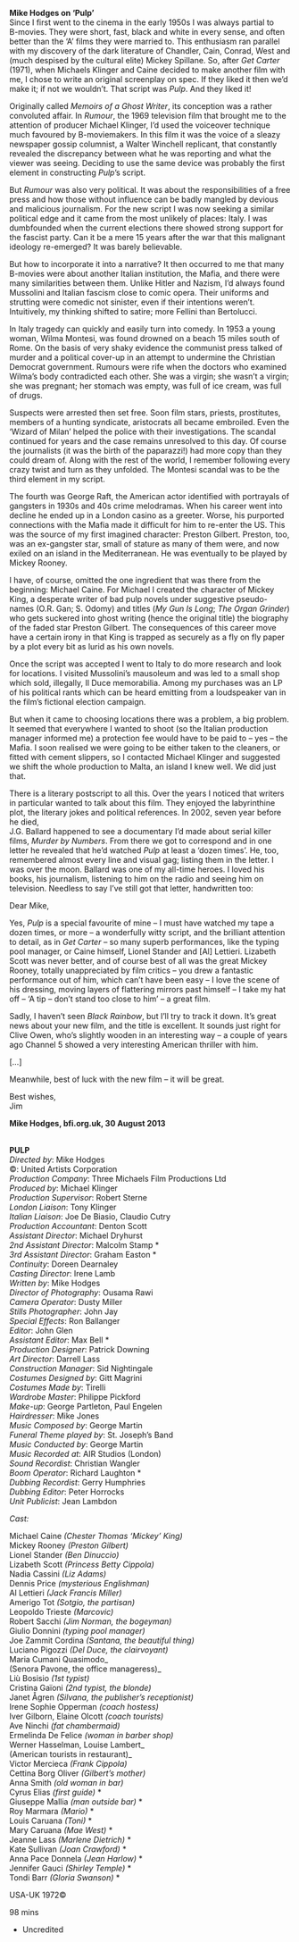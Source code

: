 

**Mike Hodges on ‘Pulp’**  
Since I first went to the cinema in the early 1950s I was always partial to  
B-movies. They were short, fast, black and white in every sense, and often better than the ‘A’ films they were married to. This enthusiasm ran parallel with my discovery of the dark literature of Chandler, Cain, Conrad, West and (much despised by the cultural elite) Mickey Spillane. So, after _Get Carter_ (1971), when Michaels Klinger and Caine decided to make another film with me, I chose to write an original screenplay on spec. If they liked it then we’d make it; if not we wouldn’t. That script was _Pulp_. And they liked it!

Originally called _Memoirs of a Ghost Writer_, its conception was a rather convoluted affair. In _Rumour_, the 1969 television film that brought me to the attention of producer Michael Klinger, I’d used the voiceover technique much favoured by B-moviemakers. In this film it was the voice of a sleazy newspaper gossip columnist, a Walter Winchell replicant, that constantly revealed the discrepancy between what he was reporting and what the viewer was seeing. Deciding to use the same device was probably the first element in constructing _Pulp_’s script.

But _Rumour_ was also very political. It was about the responsibilities of a free press and how those without influence can be badly mangled by devious and malicious journalism. For the new script I was now seeking a similar political edge and it came from the most unlikely of places: Italy. I was dumbfounded when the current elections there showed strong support for the fascist party. Can it be a mere 15 years after the war that this malignant ideology re-emerged? It was barely believable.

But how to incorporate it into a narrative? It then occurred to me that many  
B-movies were about another Italian institution, the Mafia, and there were many similarities between them. Unlike Hitler and Nazism, I’d always found Mussolini and Italian fascism close to comic opera. Their uniforms and strutting were comedic not sinister, even if their intentions weren’t. Intuitively, my thinking shifted to satire; more Fellini than Bertolucci.

In Italy tragedy can quickly and easily turn into comedy. In 1953 a young woman, Wilma Montesi, was found drowned on a beach 15 miles south of Rome. On the basis of very shaky evidence the communist press talked of murder and a political cover-up in an attempt to undermine the Christian Democrat government. Rumours were rife when the doctors who examined Wilma’s body contradicted each other. She was a virgin; she wasn’t a virgin; she was pregnant; her stomach was empty, was full of ice cream, was full of drugs.

Suspects were arrested then set free. Soon film stars, priests, prostitutes, members of a hunting syndicate, aristocrats all became embroiled. Even the ‘Wizard of Milan’ helped the police with their investigations. The scandal continued for years and the case remains unresolved to this day. Of course the journalists (it was the birth of the paparazzi!) had more copy than they could dream of. Along with the rest of the world, I remember following every crazy twist and turn as they unfolded. The Montesi scandal was to be the third element in my script.

The fourth was George Raft, the American actor identified with portrayals of gangsters in 1930s and 40s crime melodramas. When his career went into decline he ended up in a London casino as a greeter. Worse, his purported connections with the Mafia made it difficult for him to re-enter the US. This was the source of my first imagined character: Preston Gilbert. Preston, too, was an ex-gangster star, small of stature as many of them were, and now  
exiled on an island in the Mediterranean. He was eventually to be played by Mickey Rooney.

I have, of course, omitted the one ingredient that was there from the beginning: Michael Caine. For Michael I created the character of Mickey King, a desperate writer of bad pulp novels under suggestive pseudo-names (O.R. Gan;  S. Odomy) and titles (_My Gun Is Long_; _The Organ Grinder_) who gets suckered into ghost writing (hence the original title) the biography of the faded star Preston Gilbert. The consequences of this career move have a certain irony in that King is trapped as securely as a fly on fly paper by a plot every bit as lurid as his own novels.

Once the script was accepted I went to Italy to do more research and look for locations. I visited Mussolini’s mausoleum and was led to a small shop which sold, illegally, Il Duce memorabilia. Among my purchases was an LP of his political rants which can be heard emitting from a loudspeaker van in the film’s fictional election campaign.

But when it came to choosing locations there was a problem, a big problem.  
It seemed that everywhere I wanted to shoot (so the Italian production manager informed me) a protection fee would have to be paid to – yes – the Mafia. I soon realised we were going to be either taken to the cleaners, or fitted with cement slippers, so I contacted Michael Klinger and suggested we shift the whole production to Malta, an island I knew well. We did just that.

There is a literary postscript to all this. Over the years I noticed that writers in particular wanted to talk about this film. They enjoyed the labyrinthine plot, the literary jokes and political references. In 2002, seven year before he died,  
J.G. Ballard happened to see a documentary I’d made about serial killer films, _Murder by Numbers_. From there we got to correspond and in one letter he revealed that he’d watched _Pulp_ at least a ‘dozen times’. He, too, remembered almost every line and visual gag; listing them in the letter. I was over the moon. Ballard was one of my all-time heroes. I loved his books, his journalism, listening to him on the radio and seeing him on television. Needless to say I’ve still got that letter, handwritten too:

Dear Mike,

Yes, _Pulp_ is a special favourite of mine – I must have watched my tape a dozen times, or more – a wonderfully witty script, and the brilliant attention to detail, as in _Get Carter_ – so many superb performances, like the typing pool manager, or Caine himself, Lionel Stander and [Al] Lettieri. Lizabeth Scott was never better, and of course best of all was the great Mickey Rooney, totally unappreciated by film critics – you drew a fantastic performance out of him, which can’t have been easy – I love the scene of his dressing, moving layers of flattering mirrors past himself – I take my hat off – ‘A tip – don’t stand too close to him’ – a great film.

Sadly, I haven’t seen _Black Rainbow_, but I’ll try to track it down. It’s great news about your new film, and the title is excellent. It sounds just right for Clive Owen, who’s slightly wooden in an interesting way – a couple of years ago Channel 5 showed a very interesting American thriller with him.

[…]

Meanwhile, best of luck with the new film – it will be great.

Best wishes,  
Jim

**Mike Hodges, bfi.org.uk, 30 August 2013**
<br><br>

**PULP**  
_Directed by_: Mike Hodges  
©: United Artists Corporation  
_Production Company_:  Three Michaels Film Productions Ltd  
_Produced by_: Michael Klinger  
_Production Supervisor_: Robert Sterne  
_London Liaison_: Tony Klinger  
_Italian Liaison_: Joe De Biasio, Claudio Cutry  
_Production Accountant_: Denton Scott  
_Assistant Director_: Michael Dryhurst  
_2nd Assistant Director_: Malcolm Stamp *  
_3rd Assistant Director_: Graham Easton *  
_Continuity_: Doreen Dearnaley  
_Casting Director_: Irene Lamb  
_Written by_: Mike Hodges  
_Director of Photography_: Ousama Rawi  
_Camera Operator_: Dusty Miller  
_Stills Photographer_: John Jay  
_Special Effects_: Ron Ballanger  
_Editor_: John Glen  
_Assistant Editor_: Max Bell *  
_Production Designer_: Patrick Downing  
_Art Director_: Darrell Lass  
_Construction Manager_: Sid Nightingale  
_Costumes Designed by_: Gitt Magrini  
_Costumes Made by_: Tirelli  
_Wardrobe Master_: Philippe Pickford  
_Make-up_: George Partleton, Paul Engelen  
_Hairdresser_: Mike Jones  
_Music Composed by_: George Martin  
_Funeral Theme played by_: St. Joseph’s Band  
_Music Conducted by_: George Martin  
_Music Recorded at_: AIR Studios (London)  
_Sound Recordist_: Christian Wangler  
_Boom Operator_: Richard Laughton *  
_Dubbing Recordist_: Gerry Humphries  
_Dubbing Editor_: Peter Horrocks  
_Unit Publicist_: Jean Lambdon

_Cast:_

Michael Caine _(Chester Thomas ‘Mickey’ King)_  
Mickey Rooney _(Preston Gilbert)_  
Lionel Stander _(Ben Dinuccio)_  
Lizabeth Scott _(Princess Betty Cippola)_  
Nadia Cassini _(Liz Adams)_  
Dennis Price _(mysterious Englishman)_  
Al Lettieri _(Jack Francis Miller)_  
Amerigo Tot _(Sotgio, the partisan)_  
Leopoldo Trieste _(Marcovic)_  
Robert Sacchi _(Jim Norman, the bogeyman)_  
Giulio Donnini _(typing pool manager)_  
Joe Zammit Cordina _(Santana, the beautiful thing)_  
Luciano Pigozzi _(Del Duce, the clairvoyant)_  
Maria Cumani Quasimodo_  
(Senora Pavone, the office manageress)_  
Liù Bosisio _(1st typist)_  
Cristina Gaïoni _(2nd typist, the blonde)_  
Janet Ågren _(Silvana, the publisher’s receptionist)_  
Irene Sophie Opperman _(coach hostess)_  
Iver Gilborn, Elaine Olcott _(coach tourists)_  
Ave Ninchi _(fat chambermaid)_  
Ermelinda De Felice _(woman in barber shop)_  
Werner Hasselman, Louise Lambert_  
(American tourists in restaurant)_  
Victor Mercieca _(Frank Cippola)_  
Cettina Borg Oliver _(Gilbert’s mother)_  
Anna Smith _(old woman in bar)_  
Cyrus Elias _(first guide)_ *  
Giuseppe Mallia _(man outside bar)_ *  
Roy Marmara _(Mario)_ *  
Louis Caruana _(Toni)_ *  
Mary Caruana _(Mae West)_ *  
Jeanne Lass _(Marlene Dietrich)_ *  
Kate Sullivan _(Joan Crawford)_ *  
Anna Pace Donnela _(Jean Harlow)_ *  
Jennifer Gauci _(Shirley Temple)_ *  
Tondi Barr _(Gloria Swanson)_ *

USA-UK 1972©

98 mins

* Uncredited
<!--stackedit_data:
eyJoaXN0b3J5IjpbMTM0NzU1MTE5Nl19
-->